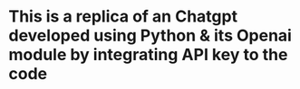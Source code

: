# This is a replica of an Chatgpt developed using Python & its Openai module by integrating API key to the code
